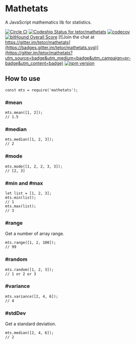 # Mathetats

A JavaScript mathematics lib for statistics.

[![Circle CI](https://circleci.com/gh/tetor/mathetats.svg?style=shield)](https://circleci.com/gh/tetor/mathetats)
[![Codeship Status for tetor/mathetats](https://codeship.com/projects/52cfb5b0-f71b-0133-c66c-2a2f837358a4/status?branch=master)](https://codeship.com/projects/150675)
[![codecov](https://codecov.io/gh/tetor/mathetats/branch/master/graph/badge.svg)](https://codecov.io/gh/tetor/mathetats)
[![bitHound Overall Score](https://www.bithound.io/github/tetor/mathetats/badges/score.svg)](https://www.bithound.io/github/tetor/mathetats)
[![Join the chat at https://gitter.im/tetor/mathetats](https://badges.gitter.im/tetor/mathetats.svg)](https://gitter.im/tetor/mathetats?utm_source=badge&utm_medium=badge&utm_campaign=pr-badge&utm_content=badge)
[![npm version](https://badge.fury.io/js/mathetats.svg)](https://badge.fury.io/js/mathetats)

## How to use

```
const mts = require('mathetats');
```

### #mean

```
mts.mean([1, 2]);
// 1.5
```

### #median

```
mts.median([1, 2, 3]);
// 2
```

### #mode

```
mts.mode([1, 2, 2, 3, 3]);
// [2, 3]
```

### #min and #max

```
let list = [1, 2, 3];
mts.min(list);
// 1
mts.max(list);
// 3
```

### #range

Get a number of array range.

```
mts.range([1, 2, 100]);
// 99
```

### #random

```
mts.random([1, 2, 3]);
// 1 or 2 or 3
```

### #variance

```
mts.variance([2, 4, 6]);
// 4
```

### #stdDev

Get a standard deviation.

```
mts.median([2, 4, 6]);
// 2
```
